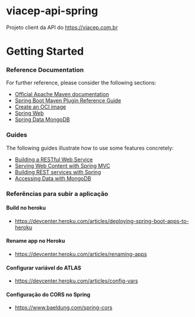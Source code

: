 # viacep-api-spring
Projeto client da API do https://viacep.com.br

# Getting Started

### Reference Documentation
For further reference, please consider the following sections:

* [Official Apache Maven documentation](https://maven.apache.org/guides/index.html)
* [Spring Boot Maven Plugin Reference Guide](https://docs.spring.io/spring-boot/docs/2.3.1.RELEASE/maven-plugin/reference/html/)
* [Create an OCI image](https://docs.spring.io/spring-boot/docs/2.3.1.RELEASE/maven-plugin/reference/html/#build-image)
* [Spring Web](https://docs.spring.io/spring-boot/docs/2.3.1.RELEASE/reference/htmlsingle/#boot-features-developing-web-applications)
* [Spring Data MongoDB](https://docs.spring.io/spring-boot/docs/2.3.1.RELEASE/reference/htmlsingle/#boot-features-mongodb)

### Guides
The following guides illustrate how to use some features concretely:

* [Building a RESTful Web Service](https://spring.io/guides/gs/rest-service/)
* [Serving Web Content with Spring MVC](https://spring.io/guides/gs/serving-web-content/)
* [Building REST services with Spring](https://spring.io/guides/tutorials/bookmarks/)
* [Accessing Data with MongoDB](https://spring.io/guides/gs/accessing-data-mongodb/)

### Referências para subir a aplicação

#### Build no heroku
- https://devcenter.heroku.com/articles/deploying-spring-boot-apps-to-heroku

#### Rename app no Heroku
- https://devcenter.heroku.com/articles/renaming-apps

#### Configurar variável do ATLAS
- https://devcenter.heroku.com/articles/config-vars

#### Configuração do CORS no Spring
- https://www.baeldung.com/spring-cors
